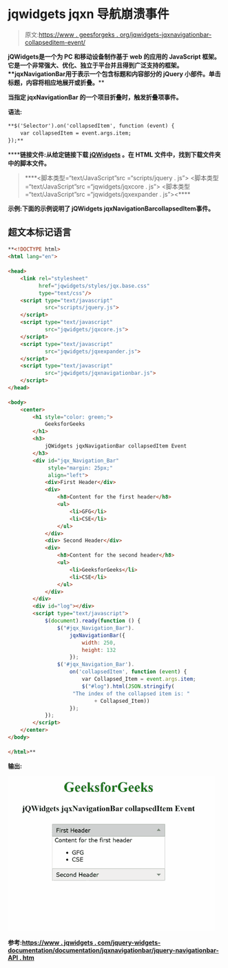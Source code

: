# jqwidgets jqxn 导航崩溃事件

> 原文:[https://www . geesforgeks . org/jqwidgets-jqxnavigationbar-collapseditem-event/](https://www.geeksforgeeks.org/jqwidgets-jqxnavigationbar-collapseditem-event/)

**jQWidgets****是一个为 PC 和移动设备制作基于 web 的应用的 JavaScript 框架。它是一个非常强大、优化、独立于平台并且得到广泛支持的框架。**jqxNavigationBar****用于表示一个包含标题和内容部分的 jQuery 小部件。单击标题，内容将相应地展开或折叠。****

****当指定 jqxNavigationBar 的一个项目折叠时，触发**折叠项**事件。****

******语法:******

```html
**$('Selector').on('collapsedItem', function (event) {
    var collapsedItem = event.args.item;
});**
```

******链接文件:**从给定链接下载 [jQWidgets](https://www.jqwidgets.com/download/) 。在 HTML 文件中，找到下载文件夹中的脚本文件。****

> <link rel="”stylesheet”" href="”jqwidgets/styles/jqx.base.css”" type="”text/css”"> ****<脚本类型=“text/JavaScript”src =“scripts/jquery . js”></脚本>
> <脚本类型=“text/JavaScript”src =“jqwidgets/jqxcore . js”></脚本>
> <脚本类型=“text/JavaScript”src =“jqwidgets/jqxexpander . js”><****

******示例:**下面的示例说明了 jQWidgets jqxNavigationBar**collapsedItem**事件。****

## ****超文本标记语言****

```html
**<!DOCTYPE html>
<html lang="en">

<head>
    <link rel="stylesheet" 
          href="jqwidgets/styles/jqx.base.css" 
          type="text/css"/>
    <script type="text/javascript" 
            src="scripts/jquery.js">
    </script>
    <script type="text/javascript" 
            src="jqwidgets/jqxcore.js">
    </script>
    <script type="text/javascript" 
            src="jqwidgets/jqxexpander.js">
    </script>
    <script type="text/javascript" 
            src="jqwidgets/jqxnavigationbar.js">
    </script>
</head>

<body>
    <center>
        <h1 style="color: green;">
            GeeksforGeeks
        </h1>
        <h3>
            jQWidgets jqxNavigationBar collapsedItem Event
        </h3>
        <div id="jqx_Navigation_Bar" 
             style="margin: 25px;" 
             align="left">
            <div>First Header</div>
            <div>
                <h8>Content for the first header</h8>
                <ul>
                    <li>GFG</li>
                    <li>CSE</li>
                </ul>
            </div>
            <div> Second Header</div>
            <div>
                <h8>Content for the second header</h8>
                <ul>
                    <li>GeeksforGeeks</li>
                    <li>CSE</li>
                </ul>
            </div>
        </div>
        <div id="log"></div>
        <script type="text/javascript">
            $(document).ready(function () {
                $("#jqx_Navigation_Bar").
                    jqxNavigationBar({
                        width: 250,
                        height: 132
                    });
                $('#jqx_Navigation_Bar').
                    on('collapsedItem', function (event) {
                        var Collapsed_Item = event.args.item;
                        $("#log").html(JSON.stringify(
                     "The index of the collapsed item is: "
                            + Collapsed_Item))
                    });
            });
        </script>
    </center>
</body>

</html>**
```

******输出:******

****![](img/c10062f42fcc9e4bb7217ffe11299209.png)****

******参考:**[https://www . jqwidgets . com/jquery-widgets-documentation/documentation/jqxnavigationbar/jquery-navigationbar-API . htm](https://www.jqwidgets.com/jquery-widgets-documentation/documentation/jqxnavigationbar/jquery-navigationbar-api.htm)****